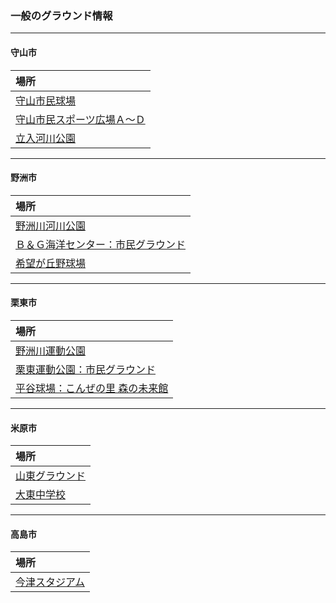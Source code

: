 ### 一般のグラウンド情報
---
#### 守山市
|場所|
|:---|
|[守山市民球場](https://www.google.co.jp/maps/place/%E5%AE%88%E5%B1%B1%E5%B8%82%E6%B0%91%E7%90%83%E5%A0%B4/@35.0673664,135.9802172,480m/data=!3m1!1e3!4m5!3m4!1s0x0:0xda3a29013a15f375!8m2!3d35.0675977!4d135.9806679?hl=ja)|
|[守山市民スポーツ広場Ａ～Ｄ](https://www.google.co.jp/maps/place/%E5%AE%88%E5%B1%B1%E3%82%B9%E3%83%9D%E3%83%BC%E3%83%84%E5%BA%83%E5%A0%B4/@35.0658007,135.9784641,341m/data=!3m1!1e3!4m5!3m4!1s0x0:0xe0f929009c9987aa!8m2!3d35.0655412!4d135.97884?hl=ja)|
|[立入河川公園](https://www.google.co.jp/maps/place/%E5%AE%88%E5%B1%B1%E5%B8%82%E7%AB%8B%E5%85%A5%E6%B2%B3%E5%B7%9D%E5%85%AC%E5%9C%92/@35.0523143,136.0102438,482m/data=!3m1!1e3!4m5!3m4!1s0x0:0x1c6a08487ec472f4!8m2!3d35.0539795!4d136.0090598?hl=ja)|
---
#### 野洲市
|場所|
|:---|
|[野洲川河川公園](https://www.google.co.jp/maps/place/%E9%87%8E%E6%B4%B2%E5%B7%9D%E6%B2%B3%E5%B7%9D%E5%85%AC%E5%9C%92/@35.0489718,136.0199277,402m/data=!3m1!1e3!4m5!3m4!1s0x0:0x91a1b0c76417de10!8m2!3d35.050345!4d136.0187083?hl=ja)|
|[Ｂ＆Ｇ海洋センター：市民グラウンド](https://www.google.co.jp/maps/place/%E9%87%8E%E6%B4%B2%E5%B8%82%E4%B8%AD%E4%B8%BB%EF%BC%A2%EF%BC%86%EF%BC%A7%E6%B5%B7%E6%B4%8B%E3%82%BB%E3%83%B3%E3%82%BF%E3%83%BC/@35.1138952,136.0096032,404m/data=!3m1!1e3!4m5!3m4!1s0x0:0xeb06e5d594a21df3!8m2!3d35.1134752!4d136.0094849?hl=ja)|
|[希望が丘野球場](https://www.google.co.jp/maps/place/%E5%B8%8C%E6%9C%9B%E3%81%8C%E4%B8%98+%E9%87%8E%E7%90%83%E5%A0%B4/@35.0568516,136.0494798,489m/data=!3m1!1e3!4m5!3m4!1s0x0:0xe9189fc6489f5787!8m2!3d35.0567367!4d136.0500862?hl=ja)|
---
#### 栗東市
|場所|
|:---|
|[野洲川運動公園](https://www.google.co.jp/maps/place/%E9%87%8E%E6%B4%B2%E5%B7%9D%E9%81%8B%E5%8B%95%E5%85%AC%E5%9C%92/@35.0465003,136.0147878,353m/data=!3m1!1e3!4m5!3m4!1s0x0:0xd5d746d8cf006b3b!8m2!3d35.0477781!4d136.0132682?hl=ja)|
|[栗東運動公園：市民グラウンド](https://www.google.co.jp/maps/place/%E6%A0%97%E6%9D%B1%E9%81%8B%E5%8B%95%E5%85%AC%E5%9C%92/@35.0163586,135.990682,418m/data=!3m1!1e3!4m5!3m4!1s0x0:0xe0629a611148112c!8m2!3d35.016205!4d135.9906357?hl=ja)|
|[平谷球場：こんぜの里 森の未来館](https://www.google.co.jp/maps/place/%E3%80%92520-3002+%E6%BB%8B%E8%B3%80%E7%9C%8C%E6%A0%97%E6%9D%B1%E5%B8%82%E8%A6%B3%E9%9F%B3%E5%AF%BA+%E5%B9%B3%E8%B0%B7%E7%90%83%E5%A0%B4/@34.9641818,136.0420921,344m/data=!3m1!1e3!4m5!3m4!1s0x600168b38fc59a69:0x1cb9bcec57f3b7ce!8m2!3d34.9639579!4d136.0425653)|
---
#### 米原市
|場所|
|:---|
|[山東グラウンド](https://www.google.co.jp/maps/place/%E7%B1%B3%E5%8E%9F%E5%B8%82%E5%B1%B1%E6%9D%B1%E3%82%B0%E3%83%A9%E3%82%A6%E3%83%B3%E3%83%89/@35.3770146,136.3520742,467m/data=!3m1!1e3!4m5!3m4!1s0x0:0x236116b48c521815!8m2!3d35.3773222!4d136.3524462)|
|[大東中学校](https://www.google.co.jp/maps/place/%E7%B1%B3%E5%8E%9F%E5%B8%82%E7%AB%8B%E5%A4%A7%E6%9D%B1%E4%B8%AD%E5%AD%A6%E6%A0%A1/@35.3772503,136.3579576,468m/data=!3m1!1e3!4m5!3m4!1s0x0:0xda2c988b0e37af28!8m2!3d35.377502!4d136.3581808)|
---
#### 高島市
|場所|
|:---|
|[今津スタジアム](https://www.google.co.jp/maps/place/%E4%BB%8A%E6%B4%A5%E7%B7%8F%E5%90%88%E9%81%8B%E5%8B%95%E5%85%AC%E5%9C%92%E4%BB%8A%E6%B4%A5%E3%82%B9%E3%82%BF%E3%82%B8%E3%82%A2%E3%83%A0/@35.4159509,135.9979594,923m/data=!3m1!1e3!4m5!3m4!1s0x0:0x7265a714722954ee!8m2!3d35.4162434!4d135.9988788?hl=ja)|
